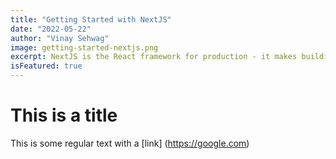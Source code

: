 ```yaml
---
title: "Getting Started with NextJS"
date: "2022-05-22"
author: "Vinay Sehwag"
image: getting-started-nextjs.png
excerpt: NextJS is the React framework for production - it makes building fullstack React apps and sitres a breeze and ships with built-in SSR.
isFeatured: true
---
```


# This is a title

This is some regular text with a [link] (https://google.com)
